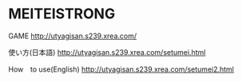 # MEITEISTRONG
GAME
http://utyagisan.s239.xrea.com/

使い方(日本語)
http://utyagisan.s239.xrea.com/setumei.html

How　to use(English)
http://utyagisan.s239.xrea.com/setumei2.html
